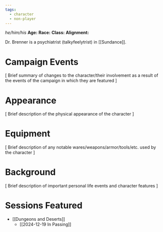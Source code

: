 ```yaml
---
tags:
  - character
  - non-player
---
```

_he/him/his_
**Age:**
**Race:**
**Class:**
**Alignment:**

Dr. Brenner is a psychiatrist (talkyfeelytrist) in [[Sundance]].

# Campaign Events

\[ Brief summary of changes to the character/their involvement as a result of the events of the campaign in which they are featured ]

# Appearance

\[ Brief description of the physical appearance of the character ]

# Equipment

\[ Brief description of any notable wares/weapons/armor/tools/etc. used by the character ]

# Background

\[ Brief description of important personal life events and character features ]

# Sessions Featured

- [[Dungeons and Deserts]]
	- [[2024-12-19 In Passing]]